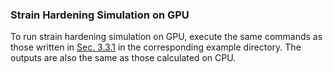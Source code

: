 ### Strain Hardening Simulation on GPU
To run strain hardening simulation on GPU, execute the same commands as those written in [Sec. 3.3.1](https://caiwei-stanford.github.io/opendis-doc/tutorials/strain_hardening/strain_hardening_on_cpu.html) in the corresponding example directory. The outputs are also the same as those calculated on CPU.
